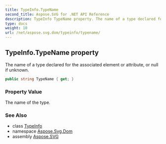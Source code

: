 ```yaml
---
title: TypeInfo.TypeName
second_title: Aspose.SVG for .NET API Reference
description: TypeInfo TypeName property. The name of a type declared for the associated element or attribute or null if unknown
type: docs
weight: 10
url: /net/aspose.svg.dom/typeinfo/typename/
---
```

## TypeInfo.TypeName property

The name of a type declared for the associated element or attribute, or null if unknown.

```csharp
public string TypeName { get; }
```

### Property Value

The name of the type.

### See Also

* class [TypeInfo](../)
* namespace [Aspose.Svg.Dom](../../../aspose.svg.dom/)
* assembly [Aspose.SVG](../../../)
